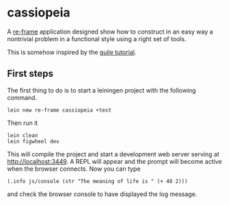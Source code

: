 # cassiopeia

A [re-frame](https://github.com/Day8/re-frame) application designed show
how to construct in an easy way a nontrivial problem in a 
functional style using a right set of tools.

This is somehow inspired by the [guile tutorial](https://www.gnu.org/software/guile/docs/guile-tut/tutorial.html).

## First steps

The first thing to do is to start a leiningen project with the following command.
```
lein new re-frame cassiopeia +test
```

Then run it
```
lein clean
lein figwheel dev
```

This will compile the project and start a development web server serving
at [http://localhost:3449](http://localhost:3449).
A REPL will appear and the prompt will become active when the browser
connects. Now you can type
```
(.info js/console (str "The meaning of life is " (+ 40 2)))
```
and check the browser console to have displayed the log message.
